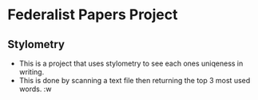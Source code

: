 # Federalist Papers Project

## Stylometry 

* This is a project that uses stylometry to see each ones uniqeness in writing.
* This is done by scanning a text file then returning the top 3 most used words. :w

